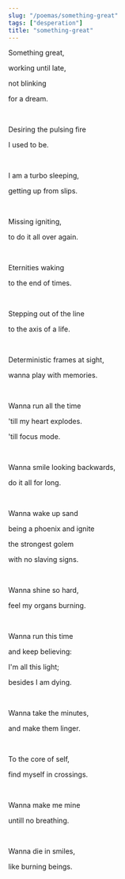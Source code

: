 ```yaml
---
slug: "/poemas/something-great"
tags: ["desperation"]
title: "something-great"
---
```

Something great, 

working until late, 

not blinking 

for a dream.

&nbsp;

Desiring the pulsing fire 

I used to be.

&nbsp;

I am a turbo sleeping,

getting up from slips.

&nbsp;

Missing igniting,

to do it all over again.

&nbsp;

Eternities waking

to the end of times.

&nbsp;

Stepping out of the line

to the axis of a life.

&nbsp;

Deterministic frames at sight,

wanna play with memories.

&nbsp;

Wanna run all the time

'till my heart explodes.

'till focus mode.

&nbsp;

Wanna smile looking backwards,

do it all for long.

&nbsp;

Wanna wake up sand

being a phoenix and ignite

the strongest golem

with no slaving signs.

&nbsp;

Wanna shine so hard,

feel my organs burning.

&nbsp;

Wanna run this time

and keep believing:

I'm all this light;

besides I am dying.

&nbsp;

Wanna take the minutes,

and make them linger.

&nbsp;

To the core of self,

find myself in crossings.

&nbsp;

Wanna make me mine

untill no breathing.

&nbsp;

Wanna die in smiles,

like burning beings.